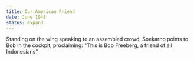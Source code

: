 ```yaml
---
title: Our American Friend
date: June 1948 
status: expand
---
```

Standing on the wing speaking to an assembled crowd, Soekarno points to Bob in the cockpit, proclaiming: "This is Bob Freeberg, a friend of all Indonesians"